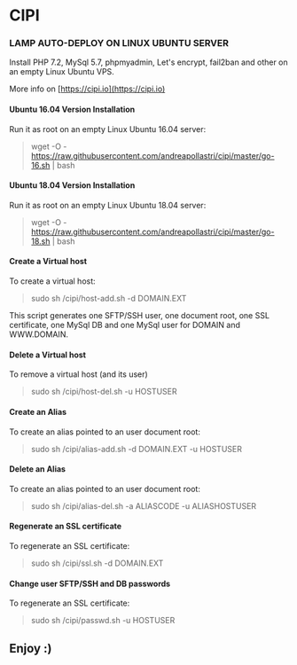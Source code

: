 # CIPI
### LAMP AUTO-DEPLOY ON LINUX UBUNTU SERVER
Install PHP 7.2, MySql 5.7, phpmyadmin, Let's encrypt, fail2ban and other on an empty Linux Ubuntu VPS.

More info on [https://cipi.io](https://cipi.io)

#### Ubuntu 16.04 Version Installation
Run it as root on an empty Linux Ubuntu 16.04 server:
> wget -O - https://raw.githubusercontent.com/andreapollastri/cipi/master/go-16.sh | bash

#### Ubuntu 18.04 Version Installation
Run it as root on an empty Linux Ubuntu 18.04 server:
> wget -O - https://raw.githubusercontent.com/andreapollastri/cipi/master/go-18.sh | bash

#### Create a Virtual host
To create a virtual host:
> sudo sh /cipi/host-add.sh -d DOMAIN.EXT

This script generates one SFTP/SSH user, one document root, one SSL certificate, one MySql DB and one MySql user for DOMAIN and WWW.DOMAIN.

#### Delete a Virtual host
To remove a virtual host (and its user)
> sudo sh /cipi/host-del.sh -u HOSTUSER

#### Create an Alias
To create an alias pointed to an user document root:
> sudo sh /cipi/alias-add.sh -d DOMAIN.EXT -u HOSTUSER

#### Delete an Alias
To create an alias pointed to an user document root:
> sudo sh /cipi/alias-del.sh -a ALIASCODE -u ALIASHOSTUSER

#### Regenerate an SSL certificate
To regenerate an SSL certificate:
> sudo sh /cipi/ssl.sh -d DOMAIN.EXT

#### Change user SFTP/SSH and DB passwords
To regenerate an SSL certificate:
> sudo sh /cipi/passwd.sh -u HOSTUSER

## Enjoy :)
